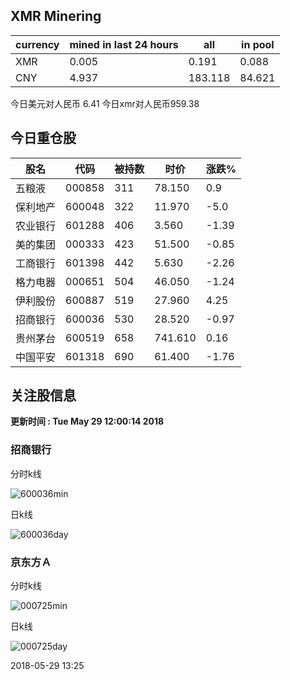 ## XMR Minering

|currency|mined in last 24 hours|all|in pool|
|---|---|---|---|
|XMR|0.005|0.191|0.088|
|CNY|4.937|183.118|84.621|

今日美元对人民币 6.41	今日xmr对人民币959.38


## 今日重仓股 

|股名|代码|被持数|时价|涨跌%|
|---|---|---|---|---|
|五粮液|000858|311|78.150|0.9|
|保利地产|600048|322|11.970|-5.0|
|农业银行|601288|406|3.560|-1.39|
|美的集团|000333|423|51.500|-0.85|
|工商银行|601398|442|5.630|-2.26|
|格力电器|000651|504|46.050|-1.24|
|伊利股份|600887|519|27.960|4.25|
|招商银行|600036|530|28.520|-0.97|
|贵州茅台|600519|658|741.610|0.16|
|中国平安|601318|690|61.400|-1.76|

## 关注股信息
**更新时间 : Tue May 29 12:00:14 2018**
### 招商银行 
分时k线

![600036min](http://image.sinajs.cn/newchart/min/n/sh600036.gif)

日k线

![600036day](http://image.sinajs.cn/newchart/daily/n/sh600036.gif)

### 京东方Ａ 
分时k线

![000725min](http://image.sinajs.cn/newchart/min/n/sz000725.gif)

日k线

![000725day](http://image.sinajs.cn/newchart/daily/n/sz000725.gif)

2018-05-29 13:25